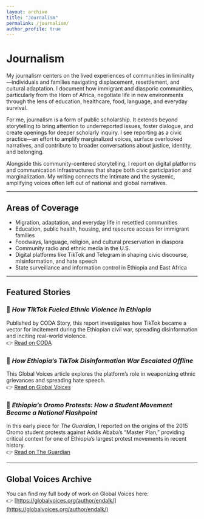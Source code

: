 ```yaml
---
layout: archive
title: "Journalism"
permalink: /journalism/
author_profile: true
---
```


# Journalism

My journalism centers on the lived experiences of communities in liminality—individuals and families navigating displacement, resettlement, and cultural adaptation. I document how immigrant and diasporic communities, particularly from the Horn of Africa, negotiate life in new environments through the lens of education, healthcare, food, language, and everyday survival.

For me, journalism is a form of public scholarship. It extends beyond storytelling to bring attention to underreported issues, foster dialogue, and create openings for deeper scholarly inquiry. I see reporting as a civic practice—an effort to amplify marginalized voices, surface overlooked narratives, and contribute to broader conversations about justice, identity, and belonging.

Alongside this community-centered storytelling, I report on digital platforms and communication infrastructures that shape both civic participation and marginalization. My writing connects the intimate and the systemic, amplifying voices often left out of national and global narratives.

---

## Areas of Coverage

- Migration, adaptation, and everyday life in resettled communities  
- Education, public health, housing, and resource access for immigrant families  
- Foodways, language, religion, and cultural preservation in diaspora  
- Community radio and ethnic media in the U.S.  
- Digital platforms like TikTok and Telegram in shaping civic discourse, misinformation, and hate speech  
- State surveillance and information control in Ethiopia and East Africa  

---

## Featured Stories

### 🔹 *How TikTok Fueled Ethnic Violence in Ethiopia*  
Published by CODA Story, this report investigates how TikTok became a vector for incitement during the Ethiopian civil war, spreading disinformation and inciting real-world violence.  
👉 [Read on CODA](https://www.codastory.com/author/endalkachew-chala/)

### 🔹 *How Ethiopia’s TikTok Disinformation War Escalated Offline*  
This Global Voices article explores the platform’s role in weaponizing ethnic grievances and spreading hate speech.  
👉 [Read on Global Voices](https://globalvoices.org/2023/06/01/how-ethiopias-tiktok-disinformation-war-escalated-offline/)

### 🔹 *Ethiopia’s Oromo Protests: How a Student Movement Became a National Flashpoint*  
In this early piece for *The Guardian*, I reported on the origins of the 2015 Oromo student protests against Addis Ababa’s “Master Plan,” providing critical context for one of Ethiopia’s largest protest movements in recent history.  
👉 [Read on The Guardian](https://www.theguardian.com/world/2015/dec/11/ethiopia-protests-master-plan-addis-ababa-students)

---

## Global Voices Archive

You can find my full body of work on Global Voices here:  
👉 [https://globalvoices.org/author/endalk/](https://globalvoices.org/author/endalk/)
